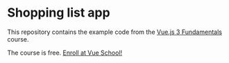 # Shopping list app

This repository contains the example code from the [Vue.js 3 Fundamentals](https://vueschool.io/courses/vuejs-3-fundamentals) course.

The course is free. [Enroll at Vue School!](https://vueschool.io/courses/vuejs-3-fundamentals)
